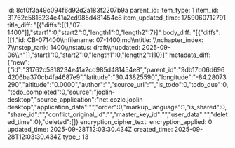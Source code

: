 id: 8cf0f3a49c094f6d92d2a183f2207b9a
parent_id: 
item_type: 1
item_id: 31762c5818234e41a2cd985d481454e8
item_updated_time: 1759060712791
title_diff: "[{\"diffs\":[[1,\"07-1400\"]],\"start1\":0,\"start2\":0,\"length1\":0,\"length2\":7}]"
body_diff: "[{\"diffs\":[[1,\"id: CB-071400\\\nfilename: 07-1400.md\\\ntitle: \\\nchapter_index: 7\\\nstep_rank: 1400\\\nstatus: draft\\\nupdated: 2025-09-06\\\n\"]],\"start1\":0,\"start2\":0,\"length1\":0,\"length2\":110}]"
metadata_diff: {"new":{"id":"31762c5818234e41a2cd985d481454e8","parent_id":"9db17b06d6964206ba370cb4fa4687e9","latitude":"30.43825590","longitude":"-84.28073290","altitude":"0.0000","author":"","source_url":"","is_todo":0,"todo_due":0,"todo_completed":0,"source":"joplin-desktop","source_application":"net.cozic.joplin-desktop","application_data":"","order":0,"markup_language":1,"is_shared":0,"share_id":"","conflict_original_id":"","master_key_id":"","user_data":"","deleted_time":0},"deleted":[]}
encryption_cipher_text: 
encryption_applied: 0
updated_time: 2025-09-28T12:03:30.434Z
created_time: 2025-09-28T12:03:30.434Z
type_: 13